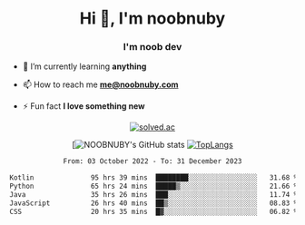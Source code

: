 <h1 align="center">Hi 👋, I'm noobnuby</h1>
<h3 align="center">I'm noob dev</h3>

- 🌱 I’m currently learning **anything**

- 📫 How to reach me **me@noobnuby.com**

- ⚡ Fun fact **I love something new**

<div align="center">
  
[![solved.ac](https://solvedac-cards-starcea.paring.moe/profile/noobnuby)](https://solved.ac/profile/noobnuby)

<div>
<div align="center">

[![NOOBNUBY's GitHub stats](https://github-readme-stats.vercel.app/api?username=NOOBNUBY&show_icons=true&theme=dark)
[![TopLangs](https://github-readme-stats.vercel.app/api/top-langs/?username=NOOBNUBY&layout=compact&theme=dark)](https://github.com/anuraghazra/github-readme-stats)

</div>

<!--START_SECTION:waka-->

```txt
From: 03 October 2022 - To: 31 December 2023

Kotlin              95 hrs 39 mins  ████████░░░░░░░░░░░░░░░░░   31.68 %
Python              65 hrs 24 mins  █████▒░░░░░░░░░░░░░░░░░░░   21.66 %
Java                35 hrs 26 mins  ███░░░░░░░░░░░░░░░░░░░░░░   11.74 %
JavaScript          26 hrs 40 mins  ██▒░░░░░░░░░░░░░░░░░░░░░░   08.83 %
CSS                 20 hrs 35 mins  █▓░░░░░░░░░░░░░░░░░░░░░░░   06.82 %
```

<!--END_SECTION:waka-->
